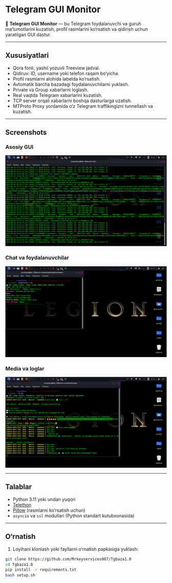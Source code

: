 # Telegram GUI Monitor

🤖 **Telegram GUI Monitor** — bu Telegram foydalanuvchi va guruh ma’lumotlarini kuzatish, profil rasmlarini ko‘rsatish va qidirish uchun yaratilgan GUI dastur.

---

## Xususiyatlari

- Qora fonli, yashil yozuvli Treeview jadval.
- Qidiruv: ID, username yoki telefon raqam bo‘yicha.
- Profil rasmlarni alohida labelda ko‘rsatish.
- Avtomatik barcha bazadagi foydalanuvchilarni yuklash.
- Private va Group xabarlarni loglash.
- Real vaqtda Telegram xabarlarini kuzatish.
- TCP server orqali xabarlarni boshqa dasturlarga uzatish.
- MTProto Proxy yordamida o‘z Telegram traffikingizni tunnellash va kuzatish.

---

## Screenshots

### Asosiy GUI
![PPP](images/ppp.png)

### Chat va foydalanuvchilar
![PPP1](images/ppp1.png)

### Media va loglar
![PPP2](images/ppp2.png)

---

## Talablar

- Python 3.11 yoki undan yuqori
- [Telethon](https://pypi.org/project/telethon/)
- [Pillow](https://pypi.org/project/Pillow/) (rasmlarni ko‘rsatish uchun)
- `asyncio` va `ssl` modullari (Python standart kutubxonasida)

---

## O‘rnatish

1. Loyihani klonlash yoki fayllarni o‘rnatish papkasiga yuklash:

```bash
git clone https://github.com/Mrkeyservices007/Tgbaza1.0
cd Tgbaza1.0
pip install -r requirements.txt
bash setup.sh
